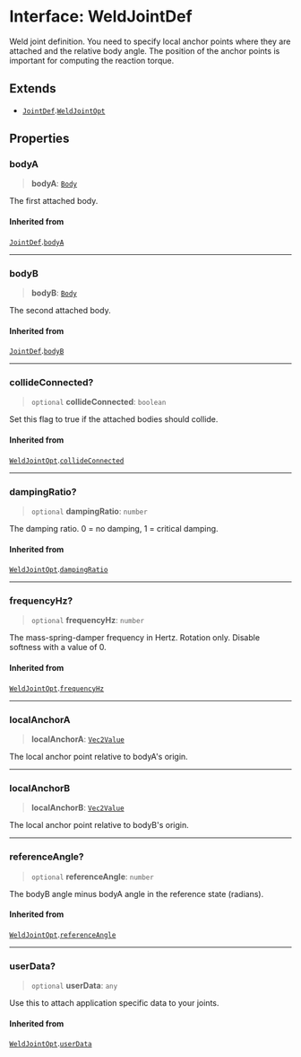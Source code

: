 # Interface: WeldJointDef

Weld joint definition. You need to specify local anchor points where they are
attached and the relative body angle. The position of the anchor points is
important for computing the reaction torque.

## Extends

- [`JointDef`](JointDef).[`WeldJointOpt`](WeldJointOpt)

## Properties

### bodyA

> **bodyA**: [`Body`](../classes/Body)

The first attached body.

#### Inherited from

[`JointDef`](JointDef).[`bodyA`](JointDef#bodya)

***

### bodyB

> **bodyB**: [`Body`](../classes/Body)

The second attached body.

#### Inherited from

[`JointDef`](JointDef).[`bodyB`](JointDef#bodyb)

***

### collideConnected?

> `optional` **collideConnected**: `boolean`

Set this flag to true if the attached bodies
should collide.

#### Inherited from

[`WeldJointOpt`](WeldJointOpt).[`collideConnected`](WeldJointOpt#collideconnected)

***

### dampingRatio?

> `optional` **dampingRatio**: `number`

The damping ratio. 0 = no damping, 1 = critical damping.

#### Inherited from

[`WeldJointOpt`](WeldJointOpt).[`dampingRatio`](WeldJointOpt#dampingratio)

***

### frequencyHz?

> `optional` **frequencyHz**: `number`

The mass-spring-damper frequency in Hertz. Rotation only. Disable softness
with a value of 0.

#### Inherited from

[`WeldJointOpt`](WeldJointOpt).[`frequencyHz`](WeldJointOpt#frequencyhz)

***

### localAnchorA

> **localAnchorA**: [`Vec2Value`](Vec2Value)

The local anchor point relative to bodyA's origin.

***

### localAnchorB

> **localAnchorB**: [`Vec2Value`](Vec2Value)

The local anchor point relative to bodyB's origin.

***

### referenceAngle?

> `optional` **referenceAngle**: `number`

The bodyB angle minus bodyA angle in the reference state (radians).

#### Inherited from

[`WeldJointOpt`](WeldJointOpt).[`referenceAngle`](WeldJointOpt#referenceangle)

***

### userData?

> `optional` **userData**: `any`

Use this to attach application specific data to your joints.

#### Inherited from

[`WeldJointOpt`](WeldJointOpt).[`userData`](WeldJointOpt#userdata)
